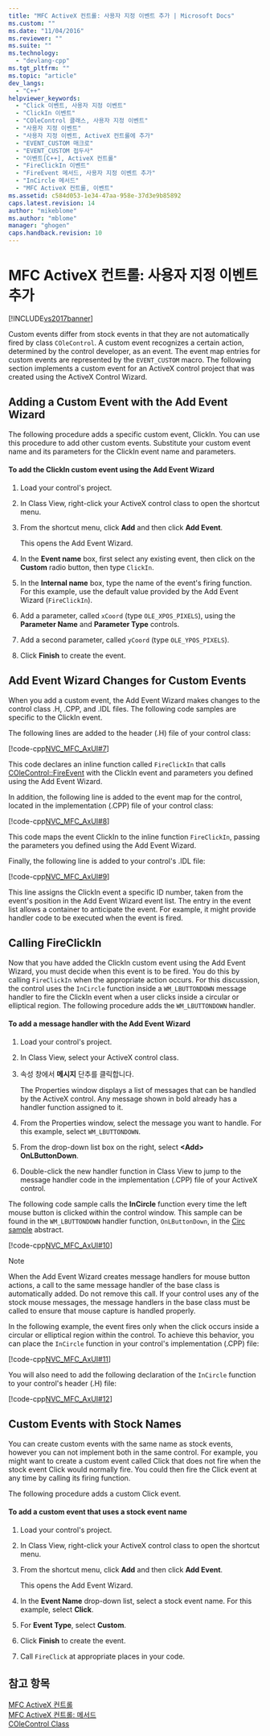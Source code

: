 ```yaml
---
title: "MFC ActiveX 컨트롤: 사용자 지정 이벤트 추가 | Microsoft Docs"
ms.custom: ""
ms.date: "11/04/2016"
ms.reviewer: ""
ms.suite: ""
ms.technology: 
  - "devlang-cpp"
ms.tgt_pltfrm: ""
ms.topic: "article"
dev_langs: 
  - "C++"
helpviewer_keywords: 
  - "Click 이벤트, 사용자 지정 이벤트"
  - "ClickIn 이벤트"
  - "COleControl 클래스, 사용자 지정 이벤트"
  - "사용자 지정 이벤트"
  - "사용자 지정 이벤트, ActiveX 컨트롤에 추가"
  - "EVENT_CUSTOM 매크로"
  - "EVENT_CUSTOM 접두사"
  - "이벤트[C++], ActiveX 컨트롤"
  - "FireClickIn 이벤트"
  - "FireEvent 메서드, 사용자 지정 이벤트 추가"
  - "InCircle 메서드"
  - "MFC ActiveX 컨트롤, 이벤트"
ms.assetid: c584d053-1e34-47aa-958e-37d3e9b85892
caps.latest.revision: 14
author: "mikeblome"
ms.author: "mblome"
manager: "ghogen"
caps.handback.revision: 10
---
```

# MFC ActiveX 컨트롤: 사용자 지정 이벤트 추가
[!INCLUDE[vs2017banner](../assembler/inline/includes/vs2017banner.md)]

Custom events differ from stock events in that they are not automatically fired by class `COleControl`.  A custom event recognizes a certain action, determined by the control developer, as an event.  The event map entries for custom events are represented by the `EVENT_CUSTOM` macro.  The following section implements a custom event for an ActiveX control project that was created using the ActiveX Control Wizard.  
  
##  <a name="_core_adding_a_custom_event_with_classwizard"></a> Adding a Custom Event with the Add Event Wizard  
 The following procedure adds a specific custom event, ClickIn.  You can use this procedure to add other custom events.  Substitute your custom event name and its parameters for the ClickIn event name and parameters.  
  
#### To add the ClickIn custom event using the Add Event Wizard  
  
1.  Load your control's project.  
  
2.  In Class View, right\-click your ActiveX control class to open the shortcut menu.  
  
3.  From the shortcut menu, click **Add** and then click **Add Event**.  
  
     This opens the Add Event Wizard.  
  
4.  In the **Event name** box, first select any existing event, then click on the **Custom** radio button, then type `ClickIn`.  
  
5.  In the **Internal name** box, type the name of the event's firing function.  For this example, use the default value provided by the Add Event Wizard \(`FireClickIn`\).  
  
6.  Add a parameter, called `xCoord` \(type `OLE_XPOS_PIXELS`\), using the **Parameter Name** and **Parameter Type** controls.  
  
7.  Add a second parameter, called `yCoord` \(type `OLE_YPOS_PIXELS`\).  
  
8.  Click **Finish** to create the event.  
  
##  <a name="_core_classwizard_changes_for_custom_events"></a> Add Event Wizard Changes for Custom Events  
 When you add a custom event, the Add Event Wizard makes changes to the control class .H, .CPP, and .IDL files.  The following code samples are specific to the ClickIn event.  
  
 The following lines are added to the header \(.H\) file of your control class:  
  
 [!code-cpp[NVC_MFC_AxUI#7](../mfc/codesnippet/CPP/mfc-activex-controls-adding-custom-events_1.h)]  
  
 This code declares an inline function called `FireClickIn` that calls [COleControl::FireEvent](../Topic/COleControl::FireEvent.md) with the ClickIn event and parameters you defined using the Add Event Wizard.  
  
 In addition, the following line is added to the event map for the control, located in the implementation \(.CPP\) file of your control class:  
  
 [!code-cpp[NVC_MFC_AxUI#8](../mfc/codesnippet/CPP/mfc-activex-controls-adding-custom-events_2.cpp)]  
  
 This code maps the event ClickIn to the inline function `FireClickIn`, passing the parameters you defined using the Add Event Wizard.  
  
 Finally, the following line is added to your control's .IDL file:  
  
 [!code-cpp[NVC_MFC_AxUI#9](../mfc/codesnippet/CPP/mfc-activex-controls-adding-custom-events_3.idl)]  
  
 This line assigns the ClickIn event a specific ID number, taken from the event's position in the Add Event Wizard event list.  The entry in the event list allows a container to anticipate the event.  For example, it might provide handler code to be executed when the event is fired.  
  
##  <a name="_core_calling_fireclickin"></a> Calling FireClickIn  
 Now that you have added the ClickIn custom event using the Add Event Wizard, you must decide when this event is to be fired.  You do this by calling `FireClickIn` when the appropriate action occurs.  For this discussion, the control uses the `InCircle` function inside a `WM_LBUTTONDOWN` message handler to fire the ClickIn event when a user clicks inside a circular or elliptical region.  The following procedure adds the `WM_LBUTTONDOWN` handler.  
  
#### To add a message handler with the Add Event Wizard  
  
1.  Load your control's project.  
  
2.  In Class View, select your ActiveX control class.  
  
3.  속성 창에서 **메시지** 단추를 클릭합니다.  
  
     The Properties window displays a list of messages that can be handled by the ActiveX control.  Any message shown in bold already has a handler function assigned to it.  
  
4.  From the Properties window, select the message you want to handle.  For this example, select `WM_LBUTTONDOWN`.  
  
5.  From the drop\-down list box on the right, select **\<Add\> OnLButtonDown**.  
  
6.  Double\-click the new handler function in Class View to jump to the message handler code in the implementation \(.CPP\) file of your ActiveX control.  
  
 The following code sample calls the **InCircle** function every time the left mouse button is clicked within the control window.  This sample can be found in the `WM_LBUTTONDOWN` handler function, `OnLButtonDown`, in the [Circ sample](../top/visual-cpp-samples.md) abstract.  
  
 [!code-cpp[NVC_MFC_AxUI#10](../mfc/codesnippet/CPP/mfc-activex-controls-adding-custom-events_4.cpp)]  
  
> [!NOTE]
>  When the Add Event Wizard creates message handlers for mouse button actions, a call to the same message handler of the base class is automatically added.  Do not remove this call.  If your control uses any of the stock mouse messages, the message handlers in the base class must be called to ensure that mouse capture is handled properly.  
  
 In the following example, the event fires only when the click occurs inside a circular or elliptical region within the control.  To achieve this behavior, you can place the `InCircle` function in your control's implementation \(.CPP\) file:  
  
 [!code-cpp[NVC_MFC_AxUI#11](../mfc/codesnippet/CPP/mfc-activex-controls-adding-custom-events_5.cpp)]  
  
 You will also need to add the following declaration of the `InCircle` function to your control's header \(.H\) file:  
  
 [!code-cpp[NVC_MFC_AxUI#12](../mfc/codesnippet/CPP/mfc-activex-controls-adding-custom-events_6.h)]  
  
##  <a name="_core_custom_events_with_stock_names"></a> Custom Events with Stock Names  
 You can create custom events with the same name as stock events, however you can not implement both in the same control.  For example, you might want to create a custom event called Click that does not fire when the stock event Click would normally fire.  You could then fire the Click event at any time by calling its firing function.  
  
 The following procedure adds a custom Click event.  
  
#### To add a custom event that uses a stock event name  
  
1.  Load your control's project.  
  
2.  In Class View, right\-click your ActiveX control class to open the shortcut menu.  
  
3.  From the shortcut menu, click **Add** and then click **Add Event**.  
  
     This opens the Add Event Wizard.  
  
4.  In the **Event Name** drop\-down list, select a stock event name.  For this example, select **Click**.  
  
5.  For **Event Type**, select **Custom**.  
  
6.  Click **Finish** to create the event.  
  
7.  Call `FireClick` at appropriate places in your code.  
  
## 참고 항목  
 [MFC ActiveX 컨트롤](../mfc/mfc-activex-controls.md)   
 [MFC ActiveX 컨트롤: 메서드](../mfc/mfc-activex-controls-methods.md)   
 [COleControl Class](../mfc/reference/colecontrol-class.md)
